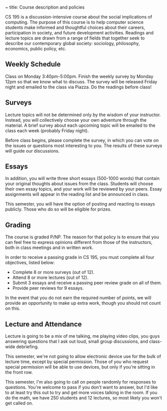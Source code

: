 ~ title: Course description and policies

CS 195 is a discussion-intensive course about the social implications of
computing. The purpose of this course is to help computer science students make
informed and thoughtful choices about their careers, participation in society,
and future development activities. Readings and lecture topics are drawn from a
range of fields that together seek to describe our contemporary global society:
sociology, philosophy, economics, public policy, etc.

Weekly Schedule
---------------

Class on Monday 3:40pm-5:00pm. Finish the weekly survey by Monday 12pm so that we
know what to discuss. The survey will be released Friday night and emailed to
the class via Piazza. Do the readings before class!

Surveys
-------

Lecture topics will not be determined only by the wisdom of your instructor.
Instead, you will collectively choose your own adventure through the material.
A brief survey about each upcoming topic will be emailed to the class each
week (probably Friday night).

Before class begins, please complete the survey, in which you can vote on the
issues or questions most interesting to you. The results of these surveys will
guide our discussions.

Essays
------

In addition, you will write three short essays (500-1000 words) that contain
your original thoughts about issues from the class. Students will choose their own
essay topics, and your work will be reviewed by your peers. Essay
assignments will appear in the reading list and be announced in class.

This semester, you will have the option of posting and reacting to essays
publicly. Those who do so will be eligible for prizes.

Grading
-------

The course is graded P/NP. The reason for that policy is to ensure that you can
feel free to express opinions different from those of the instructors, both in
class meetings and in written work.

In order to receive a passing grade in CS 195, you must complete all four objectives,
listed below:

 * Complete 8 or more surveys (out of 12).
 * Attend 8 or more lectures (out of 12).
 * Submit 3 essays and receive a passing peer review grade on all of them.
 * Provide peer reviews for 9 essays.

In the event that you do not earn the required number of points, we will provide
an opportunity to make up extra work, though you should not count on this.

Lecture and Attendance
---------------

Lecture is going to be a mix of me talking, me playing video clips, you guys
answering questions that I ask out loud, small group discussions, and class-wide debriefing.

This semester, we're not going to allow electronic device use for the bulk of lecture
time, except by special permission. Those of you who request special permission will
be able to use devices, but only if you're sitting in the front row. 

This semester, I'm also going to call on people randomly
for responses to questions. You're welcome to pass if you don't want to answer, but I'd
like to at least try this out to try and get more voices talking in the room. If 
you do the math, we have 250 students and 12 lectures, so most likely you won't get called
on.